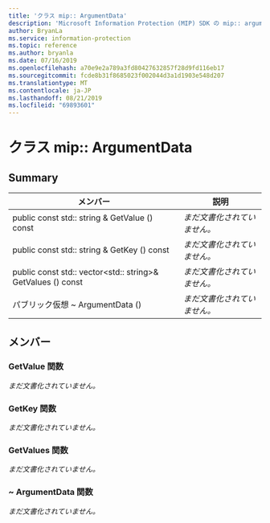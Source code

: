 ```yaml
---
title: 'クラス mip:: ArgumentData'
description: 'Microsoft Information Protection (MIP) SDK の mip:: argumentdata クラスについて説明します。'
author: BryanLa
ms.service: information-protection
ms.topic: reference
ms.author: bryanla
ms.date: 07/16/2019
ms.openlocfilehash: a70e9e2a789a3fd80427632857f28d9fd116eb17
ms.sourcegitcommit: fcde8b31f8685023f002044d3a1d1903e548d207
ms.translationtype: MT
ms.contentlocale: ja-JP
ms.lasthandoff: 08/21/2019
ms.locfileid: "69893601"
---
```

# <a name="class-mipargumentdata"></a>クラス mip:: ArgumentData 
  
## <a name="summary"></a>Summary
 メンバー                        | 説明                                
--------------------------------|---------------------------------------------
public const std:: string & GetValue () const  | _まだ文書化されていません。_
public const std:: string & GetKey () const  | _まだ文書化されていません。_
public const std:: vector\<std:: string\>& GetValues () const  | _まだ文書化されていません。_
パブリック仮想 ~ ArgumentData ()  | _まだ文書化されていません。_
  
## <a name="members"></a>メンバー
  
### <a name="getvalue-function"></a>GetValue 関数
_まだ文書化されていません。_

  
### <a name="getkey-function"></a>GetKey 関数
_まだ文書化されていません。_

  
### <a name="getvalues-function"></a>GetValues 関数
_まだ文書化されていません。_

  
### <a name="argumentdata-function"></a>~ ArgumentData 関数
_まだ文書化されていません。_
